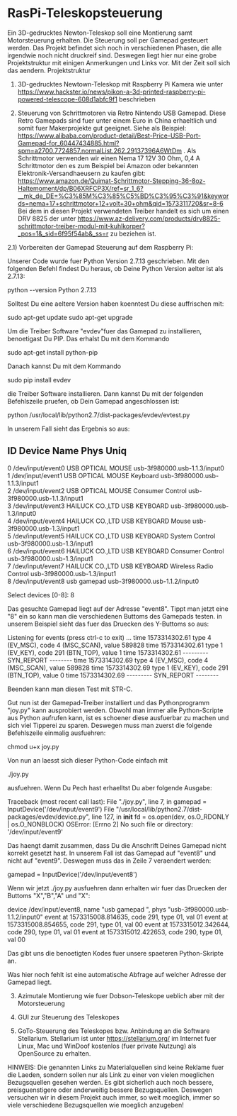 # RasPi-Teleskopsteuerung
Ein 3D-gedrucktes Newton-Teleskop soll eine Montierung samt Motorsteuerung erhalten. Die Steuerung soll per Gamepad gesteuert werden.
Das Projekt befindet sich noch in verschiedenen Phasen, die alle irgendwie noch nicht druckreif sind. Deswegen liegt hier nur eine grobe Projektstruktur mit einigen Anmerkungen und Links vor. Mit der Zeit soll sich das aendern.
Projektstruktur

1) 3D-gedrucktes Newtown-Teleskop mit Raspberry Pi Kamera wie unter https://www.hackster.io/news/pikon-a-3d-printed-raspberry-pi-powered-telescope-608d1abfc9f1 beschrieben

2) Steuerung von Schrittmotoren via Retro Nintendo USB Gamepad. Diese Retro Gamepads sind fuer unter einem Euro in China erhaeltlich und somit fuer Makerprojekte gut geeignet. Siehe als Beispiel: https://www.alibaba.com/product-detail/Best-Price-USB-Port-Gamepad-for_60447434885.html?spm=a2700.7724857.normalList.262.29137396A6WtDm . Als Schrittmotor verwenden wir einen Nema 17 12V 30 Ohm, 0,4 A Schrittmotor den es zum Beispiel bei Amazon oder bekannten Elektronik-Versandhaeusern zu kaufen gibt: https://www.amazon.de/Quimat-Schrittmotor-Stepping-36-8oz-Haltemoment/dp/B06XRFCP3X/ref=sr_1_6?__mk_de_DE=%C3%85M%C3%85%C5%BD%C3%95%C3%91&keywords=nema+17+schrittmotor+12+volt+30+ohm&qid=1573311720&sr=8-6
Bei dem in diesen Projekt verwendeten Treiber handelt es sich um einen DRV 8825 der unter https://www.az-delivery.com/products/drv8825-schrittmotor-treiber-modul-mit-kuhlkorper?_pos=1&_sid=6f95f54ab&_ss=r zu beziehen ist.

2.1) Vorbereiten der Gamepad Steuerung auf dem Raspberry Pi:

Unserer Code wurde fuer Python Version 2.7.13 geschrieben. Mit den folgenden Befehl findest Du heraus, ob Deine Python Version aelter ist als 2.7.13:

python --version
Python 2.7.13

Solltest Du eine aeltere Version haben koenntest Du diese auffrischen mit:

sudo apt-get update
sudo apt-get upgrade

Um die Treiber Software "evdev"fuer das Gamepad zu installieren, benoetigast Du PIP. Das erhalst Du mit dem Kommando

sudo apt-get install python-pip

Danach kannst Du mit dem Kommando

sudo pip install evdev

die Treiber Software installieren. Dann kannst Du mit der folgenden Befehlszeile pruefen, ob Dein Gamepad angeschlossen ist:

python /usr/local/lib/python2.7/dist-packages/evdev/evtest.py

In unserem Fall sieht das Ergebnis so aus:

ID  Device               Name                                Phys                                Uniq
---------------------------------------------------------------------------------------------------------------------
0   /dev/input/event0    USB OPTICAL MOUSE                   usb-3f980000.usb-1.1.3/input0           
1   /dev/input/event1    USB OPTICAL MOUSE  Keyboard         usb-3f980000.usb-1.1.3/input1           
2   /dev/input/event2    USB OPTICAL MOUSE  Consumer Control usb-3f980000.usb-1.1.3/input1           
3   /dev/input/event3    HAILUCK CO.,LTD USB KEYBOARD        usb-3f980000.usb-1.3/input0             
4   /dev/input/event4    HAILUCK CO.,LTD USB KEYBOARD Mouse  usb-3f980000.usb-1.3/input1             
5   /dev/input/event5    HAILUCK CO.,LTD USB KEYBOARD System Control usb-3f980000.usb-1.3/input1             
6   /dev/input/event6    HAILUCK CO.,LTD USB KEYBOARD Consumer Control usb-3f980000.usb-1.3/input1             
7   /dev/input/event7    HAILUCK CO.,LTD USB KEYBOARD Wireless Radio Control usb-3f980000.usb-1.3/input1             
8   /dev/input/event8    usb gamepad                         usb-3f980000.usb-1.1.2/input0 

Select devices [0-8]: 8

Das gesuchte Gamepad liegt auf der Adresse "event8". Tippt man jetzt eine "8" ein so kann man die verschiedenen Buttoms des Gamepads testen. in unserem Beispiel sieht das fuer das Druecken des Y-Buttoms so aus:

Listening for events (press ctrl-c to exit) ...
time 1573314302.61    type 4 (EV_MSC), code 4    (MSC_SCAN), value 589828
time 1573314302.61    type 1 (EV_KEY), code 291  (BTN_TOP), value 1
time 1573314302.61    --------- SYN_REPORT --------
time 1573314302.69    type 4 (EV_MSC), code 4    (MSC_SCAN), value 589828
time 1573314302.69    type 1 (EV_KEY), code 291  (BTN_TOP), value 0
time 1573314302.69    --------- SYN_REPORT --------

Beenden kann man diesen Test mit STR-C.

Gut nun ist der Gamepad-Treiber installiert und das Pythonprogramm "joy.py" kann ausprobiert werden. Obwohl man immer alle Python-Scripte aus Python aufrufen kann, ist es schoener diese ausfuerbar zu machen und sich viel Tipperei zu sparen. Deswegen muss man zuerst die folgende Befehlszeile einmalig ausfuehren:

chmod u+x joy.py

Von nun an laesst sich dieser Python-Code einfach mit

./joy.py 

ausfuehren. Wenn Du Pech hast erhaelltst Du aber folgende Ausgabe:

Traceback (most recent call last):
  File "./joy.py", line 7, in <module>
    gamepad = InputDevice('/dev/input/event9')
  File "/usr/local/lib/python2.7/dist-packages/evdev/device.py", line 127, in __init__
    fd = os.open(dev, os.O_RDONLY | os.O_NONBLOCK)
OSError: [Errno 2] No such file or directory: '/dev/input/event9'

Das haengt damit zusammen, dass Du die Anschrift Deines Gamepad nicht korrekt gesetzt hast. In unserem Fall ist das Gamepad auf "event8" und nicht auf "event9". Deswegen muss das in Zeile 7 veraendert werden:

gamepad = InputDevice('/dev/input/event8')

Wenn wir jetzt ./joy.py ausfuehren dann erhalten wir fuer das Druecken der Buttoms "X","B","A" und "X":

device /dev/input/event8, name "usb gamepad           ", phys "usb-3f980000.usb-1.1.2/input0"
event at 1573315008.814635, code 291, type 01, val 01
event at 1573315008.854655, code 291, type 01, val 00
event at 1573315012.342644, code 290, type 01, val 01
event at 1573315012.422653, code 290, type 01, val 00

Das gibt uns die benoetigten Kodes fuer unsere spaeteren Python-Skripte an.

Was hier noch fehlt ist eine automatische Abfrage auf welcher Adresse der Gamepad liegt.

3) Azimutale Montierung wie fuer Dobson-Teleskope ueblich aber mit der Motorsteuerung

4) GUI zur Steuerung des Teleskopes 

5) GoTo-Steuerung des Teleskopes bzw. Anbindung an die Software Stellarium. Stellarium ist unter https://stellarium.org/ im Internet fuer Linux, Mac und WinDoof kostenlos (fuer private Nutzung) als OpenSource zu erhalten.

HINWEIS: Die genannten Links zu Materialquellen sind keine Reklame fuer die Laeden, sondern sollen nur als Link zu einer von vielen moeglichen Bezugsquellen gesehen werden. Es gibt sicherlich auch noch bessere, preisguenstigere oder anderweitig bessere Bezugsquellen. Deswegen versuchen wir in diesem Projekt auch immer, so weit moeglich, immer so viele verschiedene Bezugsquellen wie moeglich anzugeben!
